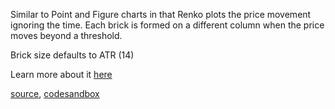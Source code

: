 Similar to Point and Figure charts in that Renko plots the price movement ignoring the time. Each brick is formed on a different column when the price moves beyond a threshold.

Brick size defaults to ATR (14)

Learn more about it [here](http://stockcharts.com/school/doku.php?id=chart_school:chart_analysis:renko)

[source](https://github.com/kossidts/react-stockcharts/blob/master/docs/lib/charts/Renko.js), [codesandbox](https://codesandbox.io/s/github/rrag/react-stockcharts-examples2/tree/master/examples/Renko)
